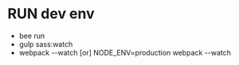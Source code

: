 RUN dev env
===========

* bee run
* gulp sass:watch
* webpack --watch [or]
NODE_ENV=production webpack --watch
